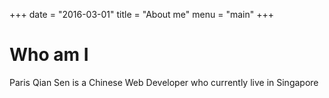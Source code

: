 +++
date  = "2016-03-01"
title = "About me"
menu  = "main"
+++

# Who am I
Paris Qian Sen is a Chinese Web Developer who currently live in Singapore